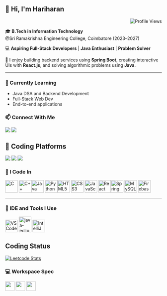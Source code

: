 ## 👋 Hi, I'm Hariharan 
<p align="right">
  <img src="https://komarev.com/ghpvc/?username=hariharan-r06&label=Profile%20views&color=0e75b6&style=flat" alt="Profile Views" />
</p>

🎓 **B.Tech in Information Technology**  
   @Sri Ramakrishna Engineering College, Coimbatore (2023–2027)

💻 **Aspiring Full-Stack Developers** | **Java Enthusiast** | **Problem Solver**

🔧 I enjoy building backend services using **Spring Boot**, creating interactive UIs with **React.js**, and solving algorithmic problems using **Java**.

---

### 🚀 Currently Learning

- Java DSA and Backend Development
- Full-Stack Web Dev
- End-to-end applications
  
### 📫 Connect With Me  
[<img src="https://img.shields.io/badge/LinkedIn-0077B5?style=for-the-badge&logo=linkedin&logoColor=white" />](https://www.linkedin.com/in/hariharan-r06/)
[<img src="https://img.shields.io/badge/GitHub-100000?style=for-the-badge&logo=github&logoColor=white" />](https://github.com/hariharan-r06)



## 🧠 Coding Platforms
[<img src="https://img.shields.io/badge/LeetCode-Profile-orange?style=for-the-badge&logo=leetcode" />](https://leetcode.com/u/hariharan-r06/)
[<img src="https://img.shields.io/badge/HackerRank-Profile-green?style=for-the-badge&logo=hackerrank" />](https://www.hackerrank.com/hariharan_230501)
[<img src="https://img.shields.io/badge/SkillRack-Profile-blue?style=for-the-badge" />](https://www.skillrack.com/faces/resume.xhtml?id=445660&key=73cb7f39e239ecdaa151bcdd834dd2347ec77d2f)



### 🚀 I Code In

<img height="40" src="https://img.icons8.com/color/48/000000/c-programming.png" title="C"/> <img height="40" src="https://img.icons8.com/color/48/000000/c-plus-plus-logo.png" title="C++"/><img height="40" src="https://img.icons8.com/color/48/000000/java-coffee-cup-logo.png" title="Java"/> <img height="40" src="https://img.icons8.com/color/48/000000/python.png" title="Python"/><img height="40" src="https://img.icons8.com/color/48/000000/html-5.png" title="HTML5"/> <img height="40" src="https://img.icons8.com/color/48/000000/css3.png" title="CSS3"/> <img height="40" src="https://img.icons8.com/color/48/000000/javascript.png" title="JavaScript"/> <img height="40" src="https://img.icons8.com/color/48/000000/react-native.png" title="React"/><img height="40" src="https://img.icons8.com/color/48/000000/spring-logo.png" title="Spring Boot"/> <img height="40" src="https://img.icons8.com/color/48/000000/mysql-logo.png" title="MySQL"/> <img height="40" src="https://img.icons8.com/color/48/000000/google-firebase-console.png" title="Firebase"/>

---

### 🧰 IDE and Tools I Use

<img height="40" src="https://img.icons8.com/color/48/000000/visual-studio-code-2019.png" title="VS Code"/> <img width="40" height="50" src="https://img.icons8.com/office/40/java-eclipse.png" alt="java-eclipse"/> <img height="40" src="https://img.icons8.com/color/48/000000/intellij-idea.png" title="IntelliJ IDEA"/>

## Coding Status
[![Leetcode Stats](https://leetcard.jacoblin.cool/hariharan-r06?font=Dancing_Script)](https://leetcode.com/u/hariharan-r06/)

### 💻 Workspace Spec
<img height="30" src="https://img.shields.io/badge/Lenovo-LOQ_15APH8-E2231A?style=for-the-badge&logo=lenovo&logoColor=white"/> <img height="30" src="https://img.shields.io/badge/NVIDIA-RTX_3050_6GB-76B900?style=for-the-badge&logo=nvidia&logoColor=white"/> <img height="30" src="https://img.shields.io/badge/AMD-Ryzen_7_7840HS-ED1C24?style=for-the-badge&logo=amd&logoColor=white"/>

